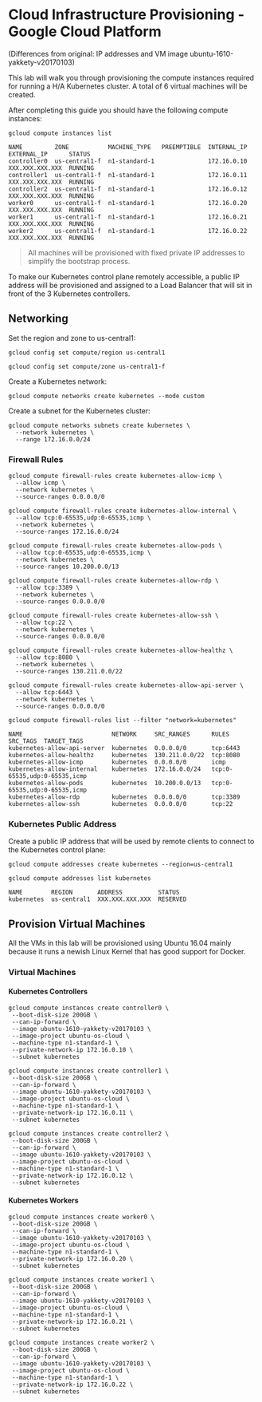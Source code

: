 # Cloud Infrastructure Provisioning - Google Cloud Platform

(Differences from original: IP addresses and VM image ubuntu-1610-yakkety-v20170103)

This lab will walk you through provisioning the compute instances required for running a H/A Kubernetes cluster. A total of 6 virtual machines will be created.

After completing this guide you should have the following compute instances:

```
gcloud compute instances list
```

````
NAME         ZONE           MACHINE_TYPE   PREEMPTIBLE  INTERNAL_IP  EXTERNAL_IP      STATUS
controller0  us-central1-f  n1-standard-1               172.16.0.10  XXX.XXX.XXX.XXX  RUNNING
controller1  us-central1-f  n1-standard-1               172.16.0.11  XXX.XXX.XXX.XXX  RUNNING
controller2  us-central1-f  n1-standard-1               172.16.0.12  XXX.XXX.XXX.XXX  RUNNING
worker0      us-central1-f  n1-standard-1               172.16.0.20  XXX.XXX.XXX.XXX  RUNNING
worker1      us-central1-f  n1-standard-1               172.16.0.21  XXX.XXX.XXX.XXX  RUNNING
worker2      us-central1-f  n1-standard-1               172.16.0.22  XXX.XXX.XXX.XXX  RUNNING
````

> All machines will be provisioned with fixed private IP addresses to simplify the bootstrap process.

To make our Kubernetes control plane remotely accessible, a public IP address will be provisioned and assigned to a Load Balancer that will sit in front of the 3 Kubernetes controllers.

## Networking

Set the region and zone to us-central1:

```
gcloud config set compute/region us-central1
```

```
gcloud config set compute/zone us-central1-f
```
Create a Kubernetes network:

```
gcloud compute networks create kubernetes --mode custom
```

Create a subnet for the Kubernetes cluster:

```
gcloud compute networks subnets create kubernetes \
  --network kubernetes \
  --range 172.16.0.0/24
```

### Firewall Rules

```
gcloud compute firewall-rules create kubernetes-allow-icmp \
  --allow icmp \
  --network kubernetes \
  --source-ranges 0.0.0.0/0
```

```
gcloud compute firewall-rules create kubernetes-allow-internal \
  --allow tcp:0-65535,udp:0-65535,icmp \
  --network kubernetes \
  --source-ranges 172.16.0.0/24
```

```
gcloud compute firewall-rules create kubernetes-allow-pods \
  --allow tcp:0-65535,udp:0-65535,icmp \
  --network kubernetes \
  --source-ranges 10.200.0.0/13
```

```
gcloud compute firewall-rules create kubernetes-allow-rdp \
  --allow tcp:3389 \
  --network kubernetes \
  --source-ranges 0.0.0.0/0
```

```
gcloud compute firewall-rules create kubernetes-allow-ssh \
  --allow tcp:22 \
  --network kubernetes \
  --source-ranges 0.0.0.0/0
```

```
gcloud compute firewall-rules create kubernetes-allow-healthz \
  --allow tcp:8080 \
  --network kubernetes \
  --source-ranges 130.211.0.0/22
```

```
gcloud compute firewall-rules create kubernetes-allow-api-server \
  --allow tcp:6443 \
  --network kubernetes \
  --source-ranges 0.0.0.0/0
```


```
gcloud compute firewall-rules list --filter "network=kubernetes"
```

```
NAME                         NETWORK     SRC_RANGES      RULES                         SRC_TAGS  TARGET_TAGS
kubernetes-allow-api-server  kubernetes  0.0.0.0/0       tcp:6443
kubernetes-allow-healthz     kubernetes  130.211.0.0/22  tcp:8080
kubernetes-allow-icmp        kubernetes  0.0.0.0/0       icmp
kubernetes-allow-internal    kubernetes  172.16.0.0/24   tcp:0-65535,udp:0-65535,icmp
kubernetes-allow-pods        kubernetes  10.200.0.0/13   tcp:0-65535,udp:0-65535,icmp
kubernetes-allow-rdp         kubernetes  0.0.0.0/0       tcp:3389
kubernetes-allow-ssh         kubernetes  0.0.0.0/0       tcp:22
```

### Kubernetes Public Address

Create a public IP address that will be used by remote clients to connect to the Kubernetes control plane:

```
gcloud compute addresses create kubernetes --region=us-central1
```

```
gcloud compute addresses list kubernetes
```
```
NAME        REGION       ADDRESS          STATUS
kubernetes  us-central1  XXX.XXX.XXX.XXX  RESERVED
```

## Provision Virtual Machines

All the VMs in this lab will be provisioned using Ubuntu 16.04 mainly because it runs a newish Linux Kernel that has good support for Docker.

### Virtual Machines

#### Kubernetes Controllers

```
gcloud compute instances create controller0 \
 --boot-disk-size 200GB \
 --can-ip-forward \
 --image ubuntu-1610-yakkety-v20170103 \
 --image-project ubuntu-os-cloud \
 --machine-type n1-standard-1 \
 --private-network-ip 172.16.0.10 \
 --subnet kubernetes
```

```
gcloud compute instances create controller1 \
 --boot-disk-size 200GB \
 --can-ip-forward \
 --image ubuntu-1610-yakkety-v20170103 \
 --image-project ubuntu-os-cloud \
 --machine-type n1-standard-1 \
 --private-network-ip 172.16.0.11 \
 --subnet kubernetes
```

```
gcloud compute instances create controller2 \
 --boot-disk-size 200GB \
 --can-ip-forward \
 --image ubuntu-1610-yakkety-v20170103 \
 --image-project ubuntu-os-cloud \
 --machine-type n1-standard-1 \
 --private-network-ip 172.16.0.12 \
 --subnet kubernetes
```

#### Kubernetes Workers


```
gcloud compute instances create worker0 \
 --boot-disk-size 200GB \
 --can-ip-forward \
 --image ubuntu-1610-yakkety-v20170103 \
 --image-project ubuntu-os-cloud \
 --machine-type n1-standard-1 \
 --private-network-ip 172.16.0.20 \
 --subnet kubernetes
```

```
gcloud compute instances create worker1 \
 --boot-disk-size 200GB \
 --can-ip-forward \
 --image ubuntu-1610-yakkety-v20170103 \
 --image-project ubuntu-os-cloud \
 --machine-type n1-standard-1 \
 --private-network-ip 172.16.0.21 \
 --subnet kubernetes
```

```
gcloud compute instances create worker2 \
 --boot-disk-size 200GB \
 --can-ip-forward \
 --image ubuntu-1610-yakkety-v20170103 \
 --image-project ubuntu-os-cloud \
 --machine-type n1-standard-1 \
 --private-network-ip 172.16.0.22 \
 --subnet kubernetes
```
